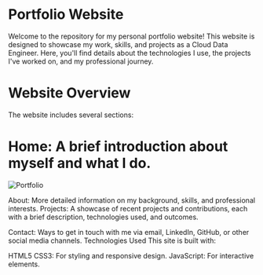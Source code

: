 # Portfolio Website
Welcome to the repository for my personal portfolio website! This website is designed to showcase my work, skills, and projects as a Cloud Data Engineer. Here, you'll find details about the technologies I use, the projects I've worked on, and my professional journey.

 # Website Overview
The website includes several sections:

# Home: A brief introduction about myself and what I do.

![Portfolio](Portfolio.png)

About: More detailed information on my background, skills, and professional interests.
Projects: A showcase of recent projects and contributions, each with a brief description, technologies used, and outcomes.

Contact: Ways to get in touch with me via email, LinkedIn, GitHub, or other social media channels.
Technologies Used
This site is built with:

HTML5
CSS3: For styling and responsive design.
JavaScript: For interactive elements.
